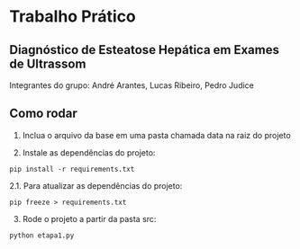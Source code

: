 # Trabalho Prático

## Diagnóstico de Esteatose Hepática em Exames de Ultrassom

Integrantes do grupo: André Arantes, Lucas Ribeiro, Pedro Judice

## Como rodar

1. Inclua o arquivo da base em uma pasta chamada data na raiz do projeto

2. Instale as dependências do projeto:

```
pip install -r requirements.txt
```

2.1. Para atualizar as dependências do projeto:

```
pip freeze > requirements.txt
```

3. Rode o projeto a partir da pasta src:

```
python etapa1.py
```
